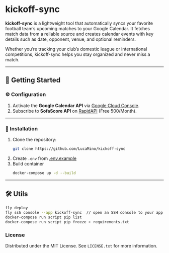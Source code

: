 # kickoff-sync

**kickoff-sync** is a lightweight tool that automatically syncs your favorite football team’s upcoming matches to your Google Calendar.
It fetches match data from a reliable source and creates calendar events with key details such as date, opponent, venue, and optional reminders.

Whether you’re tracking your club’s domestic league or international competitions, kickoff-sync helps you stay organized and never miss a match.

---

## 🚀 Getting Started

### ⚙️ Configuration

1. Activate the **Google Calendar API** via [Google Cloud Console](https://console.cloud.google.com/).
2. Subscribe to **SofaScore API** on [RapidAPI](https://rapidapi.com/apidojo/api/sofascore) (Free 500/Month).

---

### 🧪 Installation

1. Clone the repository:
   ```sh
   git clone https://github.com/LucaMino/kickoff-sync
2. Create `.env` from [.env.example](src/.env.example)
3. Build container
   ```sh
   docker-compose up -d --build
   ```

---

## 🛠️ Utils

```sh
fly deploy
fly ssh console --app kickoff-sync  // open an SSH console to your app
docker-compose run script pip list
docker-compose run script pip freeze > requirements.txt
```

<!-- LICENSE -->
### License

Distributed under the MIT License. See `LICENSE.txt` for more information.
